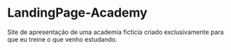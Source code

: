 # LandingPage-Academy

Site de apresentação de uma academia ficticia criado exclusivamente para que eu treine o que venho estudando.
